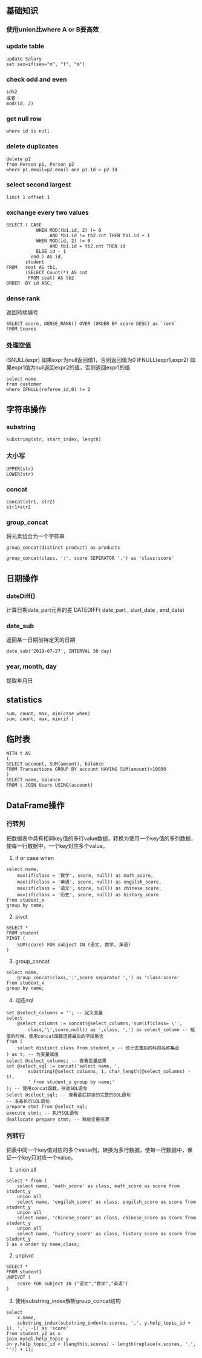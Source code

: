 ## 基础知识
### 使用union比where A or B要高效
### update table 
```
update Salary
set sex=if(sex="m", "f", "m")
```
### check odd and even
```
id%2
或者
mod(id, 2)
```
### get null row
```
where id is null
```
### delete duplicates
```
delete p1 
from Person p1, Person p2
where p1.email=p2.email and p1.Id > p2.Id
```

### select second largest
```
limit 1 offset 1
```
### exchange every two values
```
SELECT ( CASE
           WHEN MOD(tb1.id, 2) != 0
                AND tb1.id != tb2.cnt THEN tb1.id + 1
           WHEN MOD(id, 2) != 0
                AND tb1.id = tb2.cnt THEN id
           ELSE id - 1
         end ) AS id,
       student
FROM   seat AS tb1,
       (SELECT Count(*) AS cnt
        FROM seat) AS tb2
ORDER  BY id ASC;
```

### dense rank
返回持续编号
```
SELECT score, DENSE_RANK() OVER (ORDER BY score DESC) as `rank`
FROM Scores
```
### 处理空值
ISNULL(expr)  如果expr为null返回值1，否则返回值为0
IFNULL(expr1,expr2) 如果expr1值为null返回expr2的值，否则返回expr1的值
```
select name  
from customer
where IFNULL(referee_id,0) != 2
```
## 字符串操作
### substring
```
substring(str, start_index, length)
```
### 大小写
```
UPPER(str)
LOWER(str)
```
### concat
```
concat(str1, str2)
str1+str2
```
### group_concat
将元素组合为一个字符串
```
group_concat(distinct product) as products

group_concat(class, ':', score SEPERATOR ',') as 'class:score'
```
## 日期操作
### dateDiff()
计算日期date_part元素的差
DATEDIFF( date_part , start_date , end_date)

### date_sub
返回某一日期前特定天的日期
```
date_sub('2019-07-27', INTERVAL 30 day)
```
### year, month, day
提取年月日

## statistics
```
sum, count, max, min(case when)
sum, count, max, min(if )
```
## 临时表
```
WITH t AS 
(
SELECT account, SUM(amount), balance 
FROM Transactions GROUP BY account HAVING SUM(amount)>10000
)
SELECT name, balance
FROM t JOIN Users USING(account)
```

## DataFrame操作
### 行转列
把数据表中具有相同key值的多行value数据，转换为使用一个key值的多列数据，使每一行数据中，一个key对应多个value。
1. if or case when
```
select name,
	max(if(class = '数学', score, null)) as math_score,
	max(if(class = '英语', score, null)) as engilsh_score,
	max(if(class = '语文', score, null)) as chinese_score,
	max(if(class = '历史', score, null)) as history_score
from student_x
group by name;
```
2. pivot
```
SELECT *
FROM student
PIVOT (
    SUM(score) FOR subject IN (语文, 数学, 英语)
)
```
3. group_concat
```
select name,
	group_concat(class,':',score separator ',') as 'class:score'
from student_x
group by name;
```
4. 动态sql
```
set @select_columns = ''; -- 定义变量
select 
	@select_columns := concat(@select_columns,'sum(if(class= \'',
		class,'\',score,null)) as ',class, ',') as select_column -- 赋值的时候，使用concat函数连接最后的字段集合
from (
	select distinct class from student_x -- 统计去重后的科目名称集合
) as t; -- 为变量赋值
select @select_columns; -- 查看变量结果
set @select_sql := concat('select name, ', 
		substring(@select_columns, 1, char_length(@select_columns) - 1),
		' from student_x group by name;'
); -- 使用concat函数，拼装SQL语句
select @select_sql; -- 查看最后拼装的完整的SQL语句
-- 准备执行SQL语句
prepare stmt from @select_sql;
execute stmt; -- 执行SQL语句
deallocate prepare stmt; -- 释放变量资源
```
### 列转行
把表中同一个key值对应的多个value列，转换为多行数据，使每一行数据中，保证一个key只对应一个value。
1. union all
```
select * from (
	select name, 'math_score' as class, math_score as score from student_y
	union all
	select name, 'engilsh_score' as class, engilsh_score as score from student_y
	union all
	select name, 'chinese_score' as class, chinese_score as score from student_y
	union all
	select name, 'history_score' as class, history_score as score from student_y
) as x order by name,class;

```
2. unpivot
```
SELECT *
FROM student1
UNPIVOT (
    score FOR subject IN ("语文","数学","英语")
)
```
3. 使用substring_index解析group_concat结构
```
select 
	x.name,
	substring_index(substring_index(x.scores, ',', y.help_topic_id + 1), ',', -1) as 'score'
from student_y2 as x
join mysql.help_topic y
on y.help_topic_id < (length(x.scores) - length(replace(x.scores, ',', '')) + 1);
```


